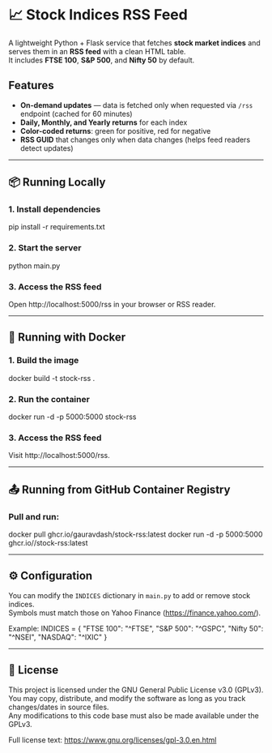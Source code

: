# 📈 Stock Indices RSS Feed

A lightweight Python + Flask service that fetches **stock market indices** and serves them in an **RSS feed** with a clean HTML table.  
It includes **FTSE 100**, **S&P 500**, and **Nifty 50** by default.

## Features
- **On-demand updates** — data is fetched only when requested via `/rss` endpoint (cached for 60 minutes)
- **Daily, Monthly, and Yearly returns** for each index
- **Color-coded returns**: green for positive, red for negative
- **RSS GUID** that changes only when data changes (helps feed readers detect updates)

---

## 📦 Running Locally

### 1. Install dependencies
pip install -r requirements.txt

### 2. Start the server
python main.py

### 3. Access the RSS feed
Open http://localhost:5000/rss in your browser or RSS reader.

---

## 🐳 Running with Docker

### 1. Build the image
docker build -t stock-rss .

### 2. Run the container
docker run -d -p 5000:5000 stock-rss

### 3. Access the RSS feed
Visit http://localhost:5000/rss.

---

## 📤 Running from GitHub Container Registry

### Pull and run:
docker pull ghcr.io/gauravdash/stock-rss:latest
docker run -d -p 5000:5000 ghcr.io/<your-username>/stock-rss:latest

---

## ⚙ Configuration

You can modify the `INDICES` dictionary in `main.py` to add or remove stock indices.  
Symbols must match those on Yahoo Finance (https://finance.yahoo.com/).

Example:
INDICES = {
    "FTSE 100": "^FTSE",
    "S&P 500": "^GSPC",
    "Nifty 50": "^NSEI",
    "NASDAQ": "^IXIC"
}

---

## 📄 License
This project is licensed under the GNU General Public License v3.0 (GPLv3).  
You may copy, distribute, and modify the software as long as you track changes/dates in source files.  
Any modifications to this code base must also be made available under the GPLv3.

Full license text: https://www.gnu.org/licenses/gpl-3.0.en.html



